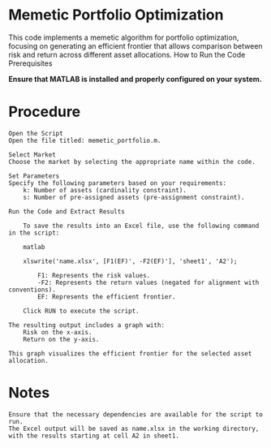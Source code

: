 # Memetic Portfolio Optimization

This code implements a memetic algorithm for portfolio optimization, focusing on generating an efficient frontier that allows comparison between risk and return across different asset allocations.
How to Run the Code
Prerequisites

**Ensure that MATLAB is installed and properly configured on your system.**

# Procedure

    Open the Script
    Open the file titled: memetic_portfolio.m.

    Select Market
    Choose the market by selecting the appropriate name within the code.

    Set Parameters
    Specify the following parameters based on your requirements:
        k: Number of assets (cardinality constraint).
        s: Number of pre-assigned assets (pre-assignment constraint).

    Run the Code and Extract Results

        To save the results into an Excel file, use the following command in the script:

        matlab

        xlswrite('name.xlsx', [F1(EF)', -F2(EF)'], 'sheet1', 'A2');

            F1: Represents the risk values.
            -F2: Represents the return values (negated for alignment with conventions).
            EF: Represents the efficient frontier.

        Click RUN to execute the script.

    The resulting output includes a graph with:
        Risk on the x-axis.
        Return on the y-axis.

    This graph visualizes the efficient frontier for the selected asset allocation.

# Notes

    Ensure that the necessary dependencies are available for the script to run.
    The Excel output will be saved as name.xlsx in the working directory, with the results starting at cell A2 in sheet1.
